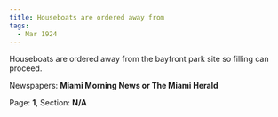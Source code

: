 ```yaml
---  
title: Houseboats are ordered away from  
tags:  
  - Mar 1924  
---  
```

  
Houseboats are ordered away from the bayfront park site so filling can proceed.  
  
Newspapers: **Miami Morning News or The Miami Herald**  
  
Page: **1**, Section: **N/A** 
